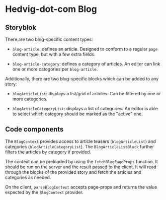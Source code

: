 # Hedvig-dot-com Blog

## Storyblok

There are two blog-specific content types:

- `blog-article`: defines an article. Designed to conform to a regular `page` content type, but with a few extra fields.

- `blog-article-category`: defines a category of articles. An editor can link one or more categories per `blog-article`.

Additionally, there are two blog-specific blocks which can be added to any story:

- `blogArticleList`: displays a list/grid of articles. Can be filtered by one or more categories.

- `blogArticleCategoryList`: displays a list of categories. An editor is able to select which category should be marked as the "active" one.

## Code components

The `BlogContext` provides access to article teasers (`blogArticleList`) and categories (`blogArticleCategoryList`). The `BlogArticleListBlock` further filters the articles by category if provided.

The context can be preloaded by using the `fetchBlogPageProps` function. It should be run on the server and the result passed to the client. It will read through the blocks of the provided story and fetch the articles and categories as needed.

On the client, `parseBlogContext` accepts page-props and returns the value expected by the `BlogContext` provider.
